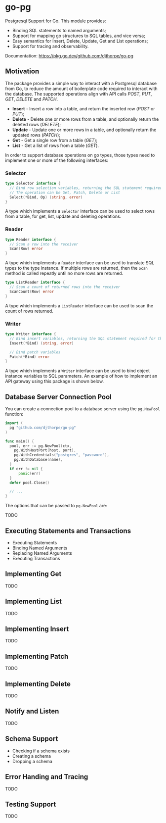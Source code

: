 # go-pg

Postgresql Support for Go. This module provides:

* Binding SQL statements to named arguments;
* Support for mapping go structures to SQL tables, and vice versa;
* Easy semantics for Insert, Delete, Update, Get and List operations;
* Support for tracing and observability.

Documentation: <https://pkg.go.dev/github.com/djthorpe/go-pg>

## Motivation

The package provides a simple way to interact with a Postgresql database from Go, to reduce
the amount of boilerplate code required to interact with the database. The supported operations
align with API calls _POST_, _PUT_, _GET_, _DELETE_ and _PATCH_.

* **Insert** - Insert a row into a table, and return the inserted row (_POST_ or _PUT_);
* **Delete** - Delete one or more rows from a table, and optionally return the deleted rows (_DELETE_);
* **Update** - Update one or more rows in a table, and optionally return the updated rows (_PATCH_);
* **Get** - Get a single row from a table (_GET_);
* **List** - Get a list of rows from a table (_GET_).

In order to support database operations on go types, those types need to implement one or
more of the following interfaces:

### Selector

```go
type Selector interface {
  // Bind row selection variables, returning the SQL statement required for the operation
  // The operation can be Get, Patch, Delete or List
  Select(*Bind, Op) (string, error)
}
```

A type which implements a `Selector` interface can be used to select rows from a table, for get, list, update
and deleting operations.

### Reader

```go
type Reader interface {
  // Scan a row into the receiver
  Scan(Row) error
}
```

A type which implements a `Reader` interface can be used to translate SQL types to the type instance. If multiple
rows are returned, then the `Scan` method is called repeatly until no more rows are returned.

```go
type ListReader interface {
  // Scan a count of returned rows into the receiver
  ScanCount(Row) error
}
```

A type which implements a `ListReader` interface can be used to scan the count of rows returned.

### Writer

```go
type Writer interface {
  // Bind insert variables, returning the SQL statement required for the insert
  Insert(*Bind) (string, error)

  // Bind patch variables
  Patch(*Bind) error
}
```

A type which implements a `Writer` interface can be used to bind object instance variables to SQL parameters.
An example of how to implement an API gateway using this package is shown below.

## Database Server Connection Pool

You can create a connection pool to a database server using the `pg.NewPool` function:

```go
import (
  pg "github.com/djthorpe/go-pg"
)

func main() {
  pool, err := pg.NewPool(ctx,
    pg.WithHostPort(host, port),
    pg.WithCredentials("postgres", "password"),
    pg.WithDatabase(name),
  )
  if err != nil {
      panic(err)
  }
  defer pool.Close()

  // ...
}
```

The options that can be passed to `pg.NewPool` are:

TODO

## Executing Statements and Transactions

* Executing Statements
* Binding Named Arguments
* Replacing Named Arguments
* Executing Transactions

## Implementing Get

TODO

## Implementing List

TODO

## Implementing Insert

TODO

## Implementing Patch

TODO

## Implementing Delete

TODO

## Notify and Listen

TODO

## Schema Support

* Checking if a schema exists
* Creating a schema
* Dropping a schema

## Error Handing and Tracing

TODO

## Testing Support

TODO
